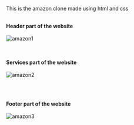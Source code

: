 This is the amazon clone made using html and css <br> <br>

<b>Header part of the website</b>
<br> <br>
![amazon1](https://github.com/user-attachments/assets/ad65dbaa-892d-4317-b443-6e9402b6072b)

<br> <br>
<b>Services part of the website</b>
<br> <br>
![amazon2](https://github.com/user-attachments/assets/f39dc559-ad02-4681-b5ea-753a2e18ea0b)

<br> <br>

<b>Footer part of the website</b>
<br> <br>
![amazon3](https://github.com/user-attachments/assets/12c27654-a711-4f7f-9a61-aaaaddde9461)
